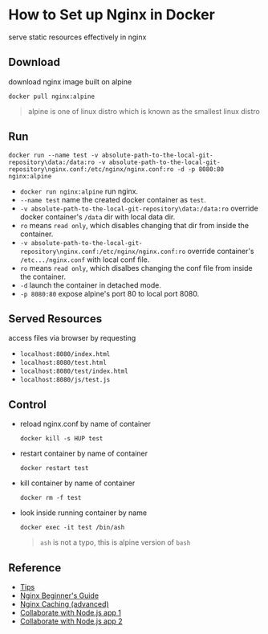 # How to Set up Nginx in Docker

serve static resources effectively in nginx

## Download

download nginx image built on alpine

`docker pull nginx:alpine`

> alpine is one of linux distro which is known as the smallest linux distro

## Run

`docker run --name test -v absolute-path-to-the-local-git-repository\data:/data:ro -v absolute-path-to-the-local-git-repository\nginx.conf:/etc/nginx/nginx.conf:ro -d -p 8080:80 nginx:alpine`

- `docker run nginx:alpine` run nginx.
- `--name test` name the created docker container as `test`.
- `-v absolute-path-to-the-local-git-repository\data:/data:ro` override docker container's `/data` dir with local data dir.
- `ro` means `read only`, which disables changing that dir from inside the container.
- `-v absolute-path-to-the-local-git-repository\nginx.conf:/etc/nginx/nginx.conf:ro` override container's `/etc.../nginx.conf` with local conf file.
- `ro` means `read only`, which disalbes changing the conf file from inside the container.
- `-d` launch the container in detached mode.
- `-p 8080:80` expose alpine's port 80 to local port 8080.

## Served Resources

access files via browser by requesting

- `localhost:8080/index.html`
- `localhost:8080/test.html`
- `localhost:8080/test/index.html`
- `localhost:8080/js/test.js`

## Control

- reload nginx.conf by name of container

  `docker kill -s HUP test`

- restart container by name of container

  `docker restart test`

- kill container by name of container

  `docker rm -f test`

- look inside running container by name

  `docker exec -it test /bin/ash`

  > `ash` is not a typo, this is alpine version of `bash`

## Reference

- [Tips](https://www.docker.com/blog/tips-for-deploying-nginx-official-image-with-docker/6)
- [Nginx Beginner's Guide](http://nginx.org/en/docs/beginners_guide.html#static)
- [Nginx Caching (advanced)](https://serversforhackers.com/c/nginx-caching)
- [Collaborate with Node.js app 1](https://www.digitalocean.com/community/tutorials/how-to-set-up-a-node-js-application-for-production-on-ubuntu-16-04)
- [Collaborate with Node.js app 2](https://www.tecmint.com/nginx-as-reverse-proxy-for-nodejs-app/)
